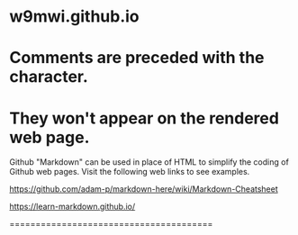 # w9mwi.github.io
# Comments are preceded with the character.
# They won't appear on the rendered web page.

Github "Markdown" can be used in place of HTML to simplify
the coding of Github web pages.  Visit the following web
links to see examples.

https://github.com/adam-p/markdown-here/wiki/Markdown-Cheatsheet

https://learn-markdown.github.io/

=======================================</br>

